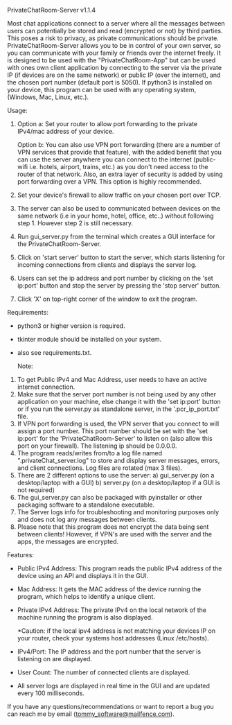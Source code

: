 PrivateChatRoom-Server v1.1.4

  Most chat applications connect to a server where all the messages between
users can potentially be stored and read (encrypted or not) by third parties.
This poses a risk to privacy, as private communications should be private.
PrivateChatRoom-Server allows you to be in control of your own server, so you
can communicate with your family or friends over the internet freely. 
It is designed to be used with the "PrivateChatRoom-App" but can be used
with ones own client application by connecting to the server via the
private IP (if devices are on the same network) or public IP (over the internet),
and the chosen port number (default port is 5050).
If python3 is installed on your device, this program can be used with any 
operating system, (Windows, Mac, Linux, etc.).

  Usage:
1. Option a:
   Set your router to allow port forwarding to the private IPv4/mac address
    of your device.
   
   Option b:
   You can also use VPN port forwarding (there are a number of VPN services
    that provide that feature), with the added benefit that you can use the
    server anywhere you can connect to the internet (public-wifi i.e. hotels,
    airport, trains, etc.) as you don't need access to the router of that
    network.
    Also, an extra layer of security is added by using port forwarding over a
    VPN.
    This option is highly recommended.
3.  Set your device's firewall to allow traffic on your chosen port over TCP.
4.  The server can also be used to communicated between devices on the same
    network (i.e in your home, hotel, office, etc..) without following step 1.
    However step 2 is still necessary.
5.  Run gui_server.py from the terminal which creates a GUI interface for the
    PrivateChatRoom-Server.
6.  Click on 'start server' button to start the server, which starts listening
    for incoming connections from clients and displays the server log.
7.  Users can set the ip address and port number by clicking on the 'set ip:port'
    button and stop the server by pressing the 'stop server' button.
8.  Click 'X' on top-right corner of the window to exit the program.

  Requirements:
- python3 or higher version is required.
- tkinter module should be installed on your system.
- also see requirements.txt.

  Note:
1. To get Public IPv4 and Mac Address, user needs to have an active internet
    connection.
2. Make sure that the server port number is not being used by any other
    application on your machine, else change it with the 'set ip:port' button
    or if you run the server.py as standalone server, in the '.pcr_ip_port.txt'
    file.
3. If VPN port forwarding is used, the VPN server that you connect to will
    assign a port number. This port number should be set with the 'set ip:port'
    for the 'PrivateChatRoom-Server' to listen on (also allow this port on your
    firewall). The listening ip should be 0.0.0.0.
4. The program reads/writes from/to a log file named ".privateChat_server.log"
    to store and display server messages, errors, and client connections.
    Log files are rotated (max 3 files). 
5. There are 2 different options to use the server:
    a) gui_server.py (on a desktop/laptop with a GUI)
    b) server.py (on a desktop/laptop if a GUI is not required)
6. The gui_server.py can also be packaged with pyinstaller or other packaging
    software to a standalone executable.
7. The Server logs info for troubleshooting and monitoring purposes only and 
    does not log any messages between clients.
8. Please note that this program does not encrypt the data being sent between
    clients! However, if VPN's are used with the server and the apps, the
    messages are encrypted.

  Features:
- Public IPv4 Address: This program reads the public IPv4 address of the
   device using an API and displays it in the GUI.
- Mac Address: It gets the MAC address of the device running the program,
   which helps to identify a unique client.
- Private IPv4 Address: The private IPv4 on the local network of the machine
   running the program is also displayed.

   *Caution: if the local ipv4 address is not matching your devices IP on your
   router, check your systems host addresses (Linux /etc/hosts).
- IPv4/Port: The IP address and the port number that the server is listening on
   are displayed.
- User Count: The number of connected clients are displayed.
- All server logs are displayed in real time in the GUI and are updated
   every 100 milliseconds.

If you have any questions/recommendations or want to report a bug you can reach
 me by email (tommy_software@mailfence.com).
